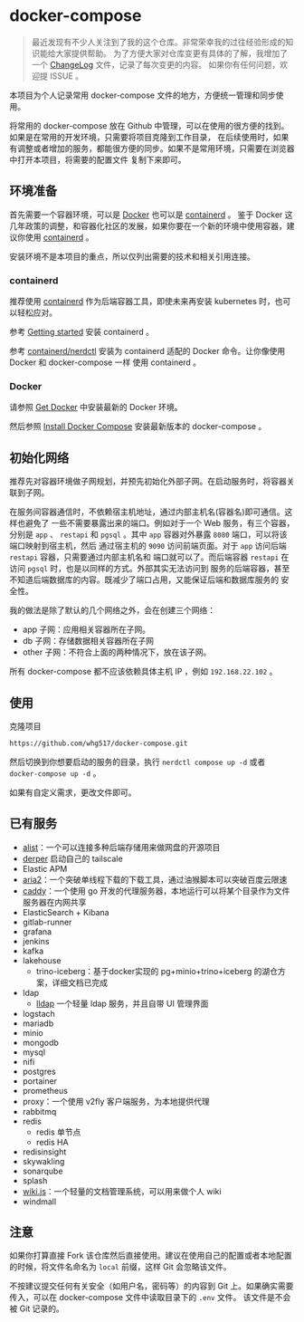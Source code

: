 # docker-compose

> 最近发现有不少人关注到了我的这个仓库。非常荣幸我的过往经验形成的知识能给大家提供帮助。
> 为了方便大家对仓库变更有具体的了解，我增加了一个 [ChangeLog](./ChangeLog.md) 文件，记录了每次变更的内容。
> 如果你有任何问题，欢迎提 ISSUE 。

本项目为个人记录常用 docker-compose 文件的地方，方便统一管理和同步使用。

将常用的 docker-compose 放在 Github 中管理，可以在使用的很方便的找到。如果是在常用的开发环境，只需要将项目克隆到工作目录，
在后续使用时，如果有调整或者增加的服务，都能很方便的同步。如果不是常用环境，只需要在浏览器中打开本项目，将需要的配置文件
复制下来即可。

## 环境准备

首先需要一个容器环境，可以是 [Docker](https://docs.docker.com/get-started/) 也可以是 [containerd](https://containerd.io/) 。
鉴于 Docker 这几年政策的调整，和容器化社区的发展，如果你要在一个新的环境中使用容器，建议你使用 [containerd](https://containerd.io/) 。

安装环境不是本项目的重点，所以仅列出需要的技术和相关引用连接。

### containerd

推荐使用 [containerd](https://containerd.io/) 作为后端容器工具，即使未来再安装 kubernetes 时，也可以轻松应对。

参考 [Getting started](https://containerd.io/docs/getting-started/) 安装 containerd 。

参考 [containerd/nerdctl](https://github.com/containerd/nerdctl) 安装为 containerd 适配的 Docker 命令。让你像使用 Docker 和 docker-compose 一样
使用 containerd 。

### Docker

请参照 [Get Docker](https://docs.docker.com/get-docker/) 中安装最新的 Docker 环境。

然后参照 [Install Docker Compose](https://docs.docker.com/compose/install/) 安装最新版本的 docker-compose 。

## 初始化网络

推荐先对容器环境做子网规划，并预先初始化外部子网。在启动服务时，将容器关联到子网。

在服务间容器通信时，不依赖宿主机地址，通过内部主机名(容器名)即可通信。这样也避免了
一些不需要暴露出来的端口。例如对于一个 Web 服务，有三个容器，分别是 `app` 、
`restapi` 和 `pgsql` 。其中 `app` 容器对外暴露 `8080` 端口，可以将该端口映射到宿主机，然后
通过宿主机的 `9090` 访问前端页面。对于 `app` 访问后端 `restapi` 容器，只需要通过内部主机名和
端口就可以了。而后端容器 `restapi` 在访问 `pgsql` 时，也是以同样的方式。外部其实无法访问到
服务的后端容器，甚至不知道后端数据库的内容。既减少了端口占用，又能保证后端和数据库服务的
安全性。

我的做法是除了默认的几个网络之外，会在创建三个网络：

- app 子网：应用相关容器所在子网。
- db 子网：存储数据相关容器所在子网
- other 子网：不符合上面的两种情况下，放在该子网。

所有 docker-compose 都不应该依赖具体主机 IP ，例如 `192.168.22.102` 。

## 使用

克隆项目

```bash
https://github.com/whg517/docker-compose.git
```

然后切换到你想要启动的服务的目录，执行 `nerdctl compose up -d` 或者 `docker-compose up -d` 。

如果有自定义需求，更改文件即可。

## 已有服务

- [alist](https://alist.nn.ci/)：一个可以连接多种后端存储用来做网盘的开源项目
- [derper](https://github.com/fredliang44/derper-docker) 启动自己的 tailscale
- Elastic APM
- [aria2](https://aria2.github.io/)：一个突破单线程下载的下载工具，通过油猴脚本可以突破百度云限速
- [caddy](https://caddyserver.com/docs/)：一个使用 go 开发的代理服务器，本地运行可以将某个目录作为文件服务器在内网共享
- ElasticSearch + Kibana
- gitlab-runner
- grafana
- jenkins
- kafka
- lakehouse
  - trino-iceberg：基于docker实现的 pg+minio+trino+iceberg 的湖仓方案，详细文档已完成
- ldap
  - [lldap](https://github.com/lldap/lldap) 一个轻量 ldap 服务，并且自带 UI 管理界面
- logstach
- mariadb
- minio
- mongodb
- mysql
- nifi
- postgres
- portainer
- prometheus
- proxy：一个使用 v2fly 客户端服务，为本地提供代理
- rabbitmq
- redis
  - redis 单节点
  - redis HA
- redisinsight
- skywakling
- sonarqube
- splash
- [wiki.js](https://js.wiki/)：一个轻量的文档管理系统，可以用来做个人 wiki
- windmall

## 注意

如果你打算直接 Fork 该仓库然后直接使用。建议在使用自己的配置或者本地配置的时候，将文件名命名为 `local` 前缀，这样 Git 会忽略该文件。

不按建议提交任何有关安全（如用户名，密码等）的内容到 Git 上。如果确实需要传入，可以在 docker-compose 文件中读取目录下的 `.env` 文件。
该文件是不会被 Git 记录的。
